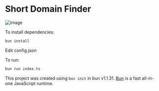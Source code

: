 # Short Domain Finder

![image](https://github.com/user-attachments/assets/f5b9b0b7-2543-4301-92dd-a45bc30506f1)


To install dependencies:

```bash
bun install
```

Edit config.json

To run:

```bash
bun run index.ts
```

This project was created using `bun init` in bun v1.1.31. [Bun](https://bun.sh) is a fast all-in-one JavaScript runtime.
